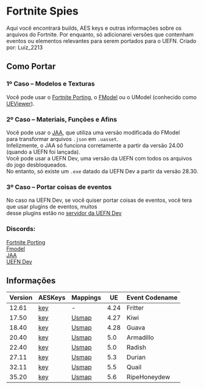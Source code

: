 # Fortnite Spies
Aqui você encontrará builds, AES keys e outras informações sobre os arquivos do Fortnite.
Por enquanto, só adicionarei versões que contenham eventos ou elementos relevantes para serem portados para o UEFN.
Criado por: Luiz_2213

## Como Portar

### 1º Caso – Modelos e Texturas  
Você pode usar o [Fortnite Porting](https://github.com/h4lfheart/FortnitePorting), o [FModel](https://github.com/4sval/FModel)
ou o UModel (conhecido como [UEViewer](https://www.gildor.org/en/projects/umodel)).

### 2º Caso – Materiais, Funções e Afins  
Você pode usar o [JAA](https://github.com/JsonAsAsset/JsonAsAsset/releases), que utiliza uma versão modificada do FModel</br>para transformar arquivos `.json` em `.uasset`.</br>Infelizmente, o JAA só funciona corretamente a partir da versão 24.00 (quando a UEFN foi lançada).  
Você pode usar a UEFN Dev, uma versão da UEFN com todos os arquivos do jogo desbloqueados.  
No entanto, só existe um `.exe` datado da UEFN Dev a partir da versão 28.30.

### 3º Caso – Portar coisas de eventos
No caso na UEFN Dev, se você quiser portar coisas de eventos, você tera que usar plugins de eventos, muitos</br>desse plugins estão no [servidor da UEFN Dev](https://discord.gg/UUBhVNjcsk)

### Discords:
[Fortnite Porting](https://discord.gg/UUBhVNjcsk)</br>[Fmodel](https://discord.gg/UUBhVNjcsk)</br>[JAA](https://discord.gg/TfYmWYtKG6)</br>[UEFN Dev](https://discord.gg/VpYyFS8wbm)

## Informações
| Version | AESKeys | Mappings |  UE  | Event Codename |
|---------|---------|----------|------|----------------|
|12.61|[key](https://github.com/luiz-2213/Versions/blob/main/Arquivos%20/12.61%20/AESKeys_12.61.md)|-|4.24|Fritter     |
|17.50|[key](https://github.com/luiz-2213/Versions/blob/main/Arquivos%20/17.50%20/AESKeys_17.50.md)|[Usmap](https://github.com/luiz-2213/Versions/blob/main/Arquivos%20/17.50%20/++Fortnite+Release-17.50-CL-17388565-Windows_oo.usmap)|4.27|Kiwi        |
|18.40|[key](https://github.com/luiz-2213/Versions/blob/main/Arquivos%20/18.40%20/AESKeys_18.40.md)|[Usmap](https://github.com/luiz-2213/Versions/blob/main/Arquivos%20/18.40%20/++Fortnite+Release-18.40-CL-18163738-Windows_oo.usmap)|4.28|Guava       |
|20.40|[key](https://github.com/luiz-2213/Versions/blob/main/Arquivos%20/20.40%20/AESKeys_20.40.md)|[Usmap](https://github.com/luiz-2213/Versions/blob/main/Arquivos%20/20.40%20/%20++Fortnite+Release-20.40-CL-20244966-Windows_oo.usmap)|5.0 |Armadillo   |
|22.40|[key](https://github.com/luiz-2213/Versions/blob/main/Arquivos%20/22.40%20/AESKeys_22.40.md)|[Usmap](https://github.com/luiz-2213/Versions/blob/main/Arquivos%20/22.40%20/++Fortnite+Release-22.40-CL-23070899-Android_oo.usmap)|5.0 |Radish      |
|27.11|[key](https://github.com/luiz-2213/Versions/blob/main/Arquivos%20/27.11/AESKeys_27.11.md)   |[Usmap](https://github.com/luiz-2213/Versions/blob/main/Arquivos%20/27.11/%2B%2BFortnite%2BRelease-27.11-CL-29739262-Android_oo.usmap)|5.3 | Durian     |
|32.11|[key](https://github.com/luiz-2213/Versions/blob/main/Arquivos%20/32.11%20/AESKeys_32.11.md)|[Usmap](https://github.com/luiz-2213/Versions/blob/main/Arquivos%20/32.11/%2B%2BFortnite%2BRelease-32.11-CL-38202817-Windows_oo.usmap)|5.5 | Quail      |
|35.20|[key](https://github.com/luiz-2213/Versions/blob/main/Arquivos%20/35.20%20/AesKeys_35.20.md)|[Usmap](https://github.com/luiz-2213/Versions/blob/main/Arquivos%20/35.20/%2B%2BFortnite%2BRelease-35.20-CL-42911808-Windows_oo.usmap)|5.6 |RipeHoneydew|

















